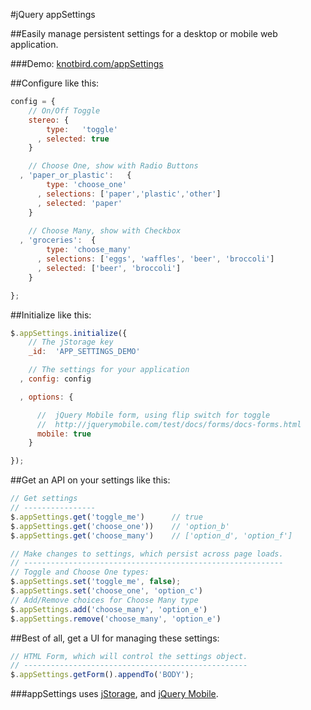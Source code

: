 #jQuery appSettings

##Easily manage persistent settings for a desktop or mobile web application.

###Demo: [knotbird.com/appSettings](http://knotbird.com/appSettings)

##Configure like this:
``` javascript
config = {
    // On/Off Toggle
    stereo: {
        type:   'toggle'
      , selected: true
    }

    // Choose One, show with Radio Buttons
  , 'paper_or_plastic':   {
        type: 'choose_one'
      , selections: ['paper','plastic','other']
      , selected: 'paper'
    }
    
    // Choose Many, show with Checkbox
  , 'groceries':  {
        type: 'choose_many'
      , selections: ['eggs', 'waffles', 'beer', 'broccoli']
      , selected: ['beer', 'broccoli']
    } 

};
```
        

##Initialize like this:

``` javascript
$.appSettings.initialize({
    // The jStorage key
    _id:  'APP_SETTINGS_DEMO'

    // The settings for your application
  , config: config

  , options: {

      //  jQuery Mobile form, using flip switch for toggle
      //  http://jquerymobile.com/test/docs/forms/docs-forms.html
      mobile: true  
    }

});
```

##Get an API on your settings like this:

``` javascript
// Get settings
// ----------------
$.appSettings.get('toggle_me')      // true
$.appSettings.get('choose_one'))    // 'option_b'
$.appSettings.get('choose_many')    // ['option_d', 'option_f']

// Make changes to settings, which persist across page loads.
// ----------------------------------------------------------
// Toggle and Choose One types:
$.appSettings.set('toggle_me', false);
$.appSettings.set('choose_one', 'option_c')
// Add/Remove choices for Choose Many type
$.appSettings.add('choose_many', 'option_e')
$.appSettings.remove('choose_many', 'option_e')
```

##Best of all, get a UI for managing these settings:

``` javascript
// HTML Form, which will control the settings object.
// --------------------------------------------------
$.appSettings.getForm().appendTo('BODY');
```



###appSettings uses [jStorage](http://www.jstorage.info/), and [jQuery Mobile](jquerymobile.com).
